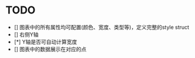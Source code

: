 # TODO

- [] 图表中的所有属性均可配置(颜色、宽度、类型等)，定义完整的style struct
- [] 右侧Y轴 
- [*] Y轴是否可自动计算宽度
- [] 图表中的数据展示在对应的点